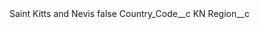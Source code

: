 <?xml version="1.0" encoding="UTF-8"?>
<CustomMetadata xmlns="http://soap.sforce.com/2006/04/metadata" xmlns:xsi="http://www.w3.org/2001/XMLSchema-instance" xmlns:xsd="http://www.w3.org/2001/XMLSchema">
    <label>Saint Kitts and Nevis</label>
    <protected>false</protected>
    <values>
        <field>Country_Code__c</field>
        <value xsi:type="xsd:string">KN</value>
    </values>
    <values>
        <field>Region__c</field>
        <value xsi:nil="true"/>
    </values>
</CustomMetadata>
